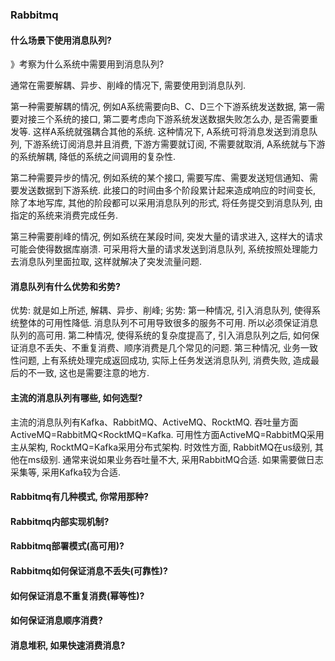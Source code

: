### Rabbitmq

#### 什么场景下使用消息队列?

》考察为什么系统中需要用到消息队列?

通常在需要解耦、异步、削峰的情况下, 需要使用到消息队列. 

第一种需要解耦的情况, 例如A系统需要向B、C、D三个下游系统发送数据, 第一需要对接三个系统的接口, 第二要考虑向下游系统发送数据失败怎么办, 是否需要重发等. 这样A系统就强耦合其他的系统. 这种情况下, A系统可将消息发送到消息队列, 下游系统订阅消息并且消费, 下游方需要就订阅, 不需要就取消, A系统就与下游的系统解耦, 降低的系统之间调用的复杂性. 

第二种需要异步的情况, 例如系统的某个接口, 需要写库、需要发送短信通知、需要发送数据到下游系统. 此接口的时间由多个阶段累计起来造成响应的时间变长, 除了本地写库, 其他的阶段都可以采用消息队列的形式, 将任务提交到消息队列, 由指定的系统来消费完成任务.

第三种需要削峰的情况, 例如系统在某段时间, 突发大量的请求进入, 这样大的请求可能会使得数据库崩溃. 可采用将大量的请求发送到消息队列, 系统按照处理能力去消息队列里面拉取, 这样就解决了突发流量问题.

#### 消息队列有什么优势和劣势?

优势: 就是如上所述, 解耦、异步、削峰; 劣势: 第一种情况, 引入消息队列, 使得系统整体的可用性降低. 消息队列不可用导致很多的服务不可用. 所以必须保证消息队列的高可用. 第二种情况, 使得系统的复杂度提高了, 引入消息队列之后, 如何保证消息不丢失、不重复消费、顺序消费是几个常见的问题. 第三种情况, 业务一致性问题, 上有系统处理完成返回成功, 实际上任务发送消息队列, 消费失败, 造成最后的不一致, 这也是需要注意的地方. 

#### 主流的消息队列有哪些, 如何选型?

主流的消息队列有Kafka、RabbitMQ、ActiveMQ、RocktMQ. 吞吐量方面ActiveMQ=RabbitMQ<RocktMQ=Kafka. 可用性方面ActiveMQ=RabbitMQ采用主从架构, RocktMQ=Kafka采用分布式架构.  时效性方面, RabbitMQ在us级别, 其他在ms级别. 通常来说如果业务吞吐量不大, 采用RabbitMQ合适. 如果需要做日志采集等, 采用Kafka较为合适. 

#### Rabbitmq有几种模式, 你常用那种?

#### Rabbitmq内部实现机制?

#### Rabbitmq部署模式(高可用)?

#### Rabbitmq如何保证消息不丢失(可靠性)?

#### 如何保证消息不重复消费(幂等性)?

#### 如何保证消息顺序消费?

#### 消息堆积, 如果快速消费消息?

